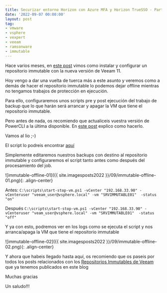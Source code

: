 ```yaml
---
title: Securizar entorno Horizon con Azure MFA y Horizon TrueSSO - Part 1
date: '2022-09-07 00:00:00'
layout: post
tag:
- vmware
- vsphere
- vexpert
- veeam
- ramsonware
- immutable
---
```


Hace varios meses, en [este post](https://miquelmariano.github.io/2022/04/05/veeam11-immutable-repository-hardening/) vimos como instalar y configurar un repositorio immutable con la nueva versión de Veeam 11.

Hoy vengo a dar una vuelta de tuerca más a este asunto y veremos como a demás de hacer el repositorio immutable lo podemos dejar offline mientras no tengamos trabajos de protección en ejecución.

Para ello, configuraremos unos scripts pre y post ejecución del trabajo de backup que lo que harán será arrancar y apagar la VM que tiene el repositorio immutable.

Pero antes de nada, os recomiendo que actualiceis vuestra versión de PowerCLI a la última disponible. En [este post](https://miquelmariano.github.io/2019/01/09/instalar-powerCLI-10-windows/) explico como hacerlo.

Vamos al lio ;-)

El script lo podreis encontrar [aquí](https://raw.githubusercontent.com/miquelMariano/vSphere-PowerCLI/master/start-stop-vm/start-stop-vm.ps1)

Simplemente editaremos nuestros backups con destino al repositorio immutable y configuraremos el script tanto antes como después del procesamiento del job.

![immutable-offline-01]({{ site.imagesposts2022 }}/09/immutable-offline-01.png){: .align-center}

Antes:
`C:\scripts\start-stop-vm.ps1 -vCenter "192.168.33.90" -vCenteruser "veeam_user@vsphere.local" -vm "SRVIMMUTABLE01"  -status "on"`

Después
`C:\scripts\start-stop-vm.ps1 -vCenter "192.168.33.90" -vCenteruser "veam_user@vsphere.local" -vm "SRVIMMUTABLE01"  -status "off"`

Y ya con esto, podremos ver en los logs como se ejecuta el script y nos arranca/apaga la VM que tiene el repositorio immutable

![immutable-offline-02]({{ site.imagesposts2022 }}/09/immutable-offline-02.png){: .align-center}

Y ahora que habeis llegado hasta aquí, os recomiendo que os paseis por todos los posts relacionados con los [Repositorios Immutables de Veeam](https://miquelmariano.github.io/tag/#/immutable) que ya tenemos publicados en este blog

Muchas gracias

Un saludo!!!